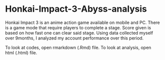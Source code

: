 # Honkai-Impact-3-Abyss-analysis
Honkai Impact 3 is an anime action game available on mobile and PC. There is a game mode that require players to complete a stage. Score given is based on how fast one can clear said stage. Using data collected myself over 9months, I analyzed my account performance over this period.

To look at codes, open rmarkdown (.Rmd) file.
To look at analysis, open html (.html) file.
